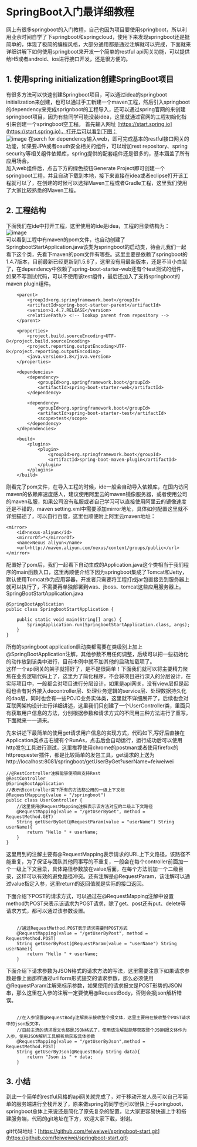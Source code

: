 # SpringBoot入门最详细教程
网上有很多springboot的入门教程，自己也因为项目要使用springboot，所以利用业余时间自学了下springboot和springcloud，使用下来发现springboot还是挺简单的，体现了极简的编程风格，大部分通用都是通过注解就可以完成，下面就来详细讲解下如何使用springboot来开发一个简单的restful api网关功能，可以提供给H5或者android、ios进行接口开发，还是很方便的。
## 1. 使用spring initialization创建SpringBoot项目
有很多方法可以快速创建Springboot项目，可以通过idea的springboot initialization来创建，也可以通过手工新建一个maven工程，然后引入springboot的dependency来完成sprignboot的工程导入，还可以通过spring官网的来创建springboot项目，因为有些同学可能没装idea，这里就通过官网的工程初始化指引来创建一个springboot空工程。
首先输入网址 [https://start.spring.io](https://start.spring.io)，打开后可以看到下图：  
![image](http://otxp3yk5p.bkt.clouddn.com/springcloud-start%E5%B1%8F%E5%B9%95%E5%BF%AB%E7%85%A7%202017-07-31%20%E4%B8%8A%E5%8D%8811.08.14.png)
在serch for dependency输入web，即可完成基本的restful接口网关的功能，如果要JPA或者oauth安全相关的组件，可以增加rest repository、spring security等相关组件依赖库，spring提供的配套组件还是很多的，基本涵盖了所有应用场合。  
加入web组件后，点击下方的绿色按钮Generate Project即可创建一个springboot工程，并且自动下载到本地，接下来直接在idea或者eclipse打开该工程就可以了，在创建的时候可以选择Maven工程或者Gradle工程，这里我们使用了大家比较熟悉的Maven工程。  
## 2. 工程结构
下面我们在ide中打开工程，这里使用的ide是idea，工程的目录结构为： 
![image](http://otxp3yk5p.bkt.clouddn.com/%E5%B1%8F%E5%B9%95%E5%BF%AB%E7%85%A7%202017-07-31%20%E4%B8%8B%E5%8D%882.35.09.png)  
可以看到工程中有maven的pom文件，也自动创建了SpringbootStartApplication.java该类为springboot的启动类，待会儿我们一起看下这个类，先看下maven的pom文件有哪些。这里主要是依赖了springboot的1.4.7版本，目前最新已经更新到1.5.6了，这里没有用最新版本，还是不当小白鼠了，在dependency中依赖了spring-boot-starter-web还有个test测试的组件，如果不写测试代码，可以不使用该test组件，最后还加入了支持springboot的maven plugin组件。

```
    <parent>
		<groupId>org.springframework.boot</groupId>
		<artifactId>spring-boot-starter-parent</artifactId>
		<version>1.4.7.RELEASE</version>
		<relativePath/> <!-- lookup parent from repository -->
	</parent>

	<properties>
		<project.build.sourceEncoding>UTF-8</project.build.sourceEncoding>
		<project.reporting.outputEncoding>UTF-8</project.reporting.outputEncoding>
		<java.version>1.8</java.version>
	</properties>

	<dependencies>
		<dependency>
			<groupId>org.springframework.boot</groupId>
			<artifactId>spring-boot-starter-web</artifactId>
		</dependency>

		<dependency>
			<groupId>org.springframework.boot</groupId>
			<artifactId>spring-boot-starter-test</artifactId>
			<scope>test</scope>
		</dependency>
	</dependencies>

	<build>
		<plugins>
			<plugin>
				<groupId>org.springframework.boot</groupId>
				<artifactId>spring-boot-maven-plugin</artifactId>
			</plugin>
		</plugins>
	</build>
```

刚看完了pom文件，在导入工程的时候，ide一般会自动导入依赖库，在国内访问maven的依赖库速度感人，建议使用阿里云的maven镜像服务器，或者使用公司的maven私服，如果公司没有私服或者自己学习可以直接使用阿里云的镜像速度还是不错的，maven setting.xml中需要添加mirror地址，具体如何配置这里就不详细描述了，可以自行百度，这里也顺便附上阿里云maven地址：

```
<mirror>
    <id>nexus-aliyun</id>
    <mirrorOf>*</mirrorOf>
    <name>Nexus aliyun</name>
    <url>http://maven.aliyun.com/nexus/content/groups/public</url>
</mirror>
```
配置好了pom后，我们一起看下自动生成的Application.java这个类相当于我们程序的main函数入口，这里再顺便介绍下因为springboot集成了Tomcat和Jetty，默认使用Tomcat作为应用容器，开发者只需要将工程打成jar包直接丢到服务器上就可以执行了，不需要再单独部署到was、jboss、tomcat这些应用服务器上。  
SpringBootStartApplication.java

```
@SpringBootApplication
public class SpringbootStartApplication {

	public static void main(String[] args) {
		SpringApplication.run(SpringbootStartApplication.class, args);
	}
}
```
所有的springboot application启动类都需要在类级别上加上@SpringBootApplication注解，其他参数不用任何调整，后续可以把一些初始化的动作放到该类中进行，目前本例中就不加其他的启动加载项了。  
这样一个api网关的架子就搭好了，是不是很简单！下面我们就可以将主要精力聚焦在业务逻辑代码上了，这里为了简化程序，不会将项目进行深入的分层设计，在实际项目中，一般都会对项目进行分层设计，如果是api网关，没有view层但是起码也会有对外接入decontroller层、处理业务逻辑的service层、处理数据持久化的dao层，同时也会有一些POJO业务实体类，这里就不详细展开了，后续也会对互联网架构设计进行详细讲述，这里我们只创建了一个UserController类，里面只有获取用户信息的方法，分别根据参数和请求方式的不同用三种方法进行了重写，下面就来一一道来。  


先来讲述下最简单的使用get请求用户信息的实现方式，代码如下,写好后直接在Application类点击右键有个RunAs，点击后会自动运行，运行成功后可以使用http发包工具进行测试，这里推荐使用chrome的postman或者使用firefox的httprequester插件，都是比较简单的发包工具，get请求的上送为http://localhost:8081/springboot/getUserByGet?userName=feiweiwei
```
//@RestController注解能够使项目支持Rest
@RestController
@SpringBootApplication
//表示该controller类下所有的方法都公用的一级上下文根
@RequestMapping(value = "/springboot")
public class UserController {
    //这里使用@RequestMapping注解表示该方法对应的二级上下文路径
    @RequestMapping(value = "/getUserByGet", method = RequestMethod.GET)
    String getUserByGet(@RequestParam(value = "userName") String userName){
        return "Hello " + userName;
    }
}
```
这里用到的注解主要有@RequestMapping表示请求的URL上下文路径，该路径不能重复，为了保证与团队其他同事写的不重复，一般会在每个controller前面加一个一级上下文目录，具体路径参数放在value后面，在每个方法前加一个二级目录，这样可以有效的避免路径冲突。还有注解是@RequestParam，该注解可以通过value指定入参，这里return的返回值就是实际的接口返回。

下面介绍下POST的请求方式，可以通过在@RequestMapping注解中设置method为POST来表示该请求为POST请求，除了get、post还有put、delete等请求方式，都可以通过该参数设置。
```

    //通过RequestMethod.POST表示请求需要时POST方式
    @RequestMapping(value = "/getUserByPost", method = RequestMethod.POST)
    String getUserByPost(@RequestParam(value = "userName") String userName){
        return "Hello " + userName;
    }
```
下面介绍下请求参数为JSON格式的请求方法的写法，这里需要注意下如果请求参数是像上面那样通过url form形式提交的请求参数，那么必须使用@RequestParam注解来标示参数，如果使用的请求报文是POST形势的JSON串，那么这里在入参的注解一定要使用@RequestBody，否则会报json解析错误。

```

    //在入参设置@RequestBody注解表示接收整个报文体，这里主要用在接收整个POST请求中的json报文体，
    //目前主流的请求报文也都是JSON格式了，使用该注解就能够获取整个JSON报文体作为入参，使用JSON解析工具解析后获取具体参数
    @RequestMapping(value = "/getUserByJson",method = RequestMethod.POST)
    String getUserByJson(@RequestBody String data){
        return "Json is " + data;
    }
```
## 3. 小结
到此一个简单的restful风格的api网关就完成了，对于移动开发人员可以自己写简单的服务端进行全栈开发了，原来做spring的同学也可以很快上手springboot，springboot总体上来说还是简化了原先复杂的配置，让大家更容易快速上手和搭建服务端，代码的git地址在下方，欢迎大家下载，谢谢。

git代码地址：[https://github.com/feiweiwei/springboot-start.git](https://github.com/feiweiwei/springboot-start.git)
